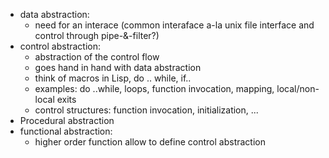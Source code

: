 - data abstraction:
  - need for an interace (common interaface a-la unix file interface and control through pipe-&-filter?)
- control abstraction:
  - abstraction of the control flow
  - goes hand in hand with data abstraction
  - think of macros in Lisp, do .. while, if..
  - examples: do ..while, loops, function invocation, mapping, local/non-local exits
  - control structures: function invocation, initialization,  ...
- Procedural abstraction
- functional abstraction:
  - higher order function allow to define control abstraction
